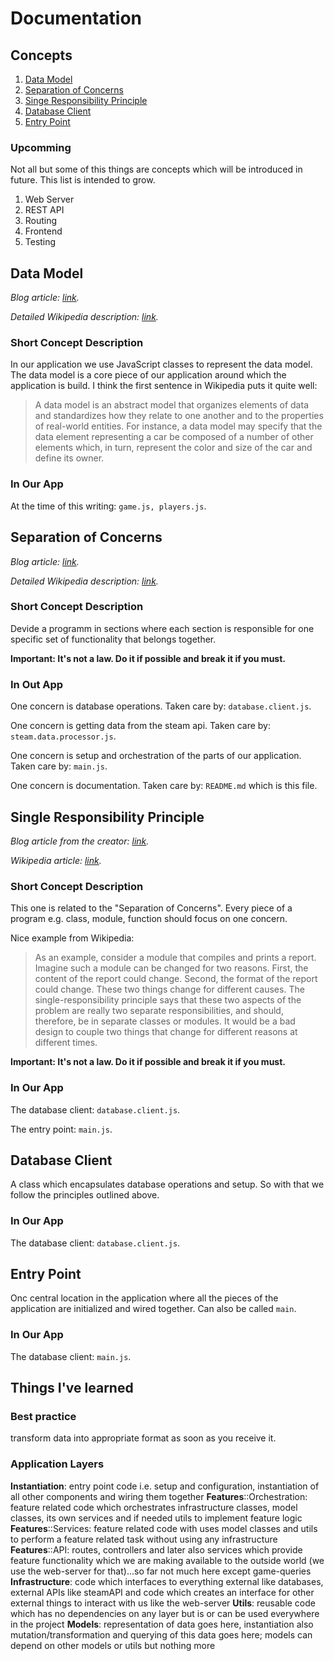 # Documentation

## Concepts

1. [Data Model](#data-model)
1. [Separation of Concerns](#separation-of-concerns)
1. [Singe Responsibility Principle](#singe-responsibility-principle)
1. [Database Client](#database-client)
1. [Entry Point](#entry-point)

### Upcomming

Not all but some of this things are concepts which will be introduced in future. This list is intended to grow.

1. Web Server
1. REST API
1. Routing
1. Frontend
1. Testing

## Data Model

_Blog article: [link](https://www.ibm.com/cloud/learn/data-modeling)._

_Detailed Wikipedia description: [link](https://en.wikipedia.org/wiki/Data_model)._

### Short Concept Description

In our application we use JavaScript classes to represent the data model. The data model is a core piece of our application around which the application is build. I think the first sentence in Wikipedia puts it quite well:

> A data model is an abstract model that organizes elements of data and standardizes how they relate to one another and to the properties of real-world entities. For instance, a data model may specify that the data element representing a car be composed of a number of other elements which, in turn, represent the color and size of the car and define its owner.

### In Our App

At the time of this writing: `game.js, players.js`.

## Separation of Concerns

_Blog article: [link](https://effectivesoftwaredesign.com/2012/02/05/separation-of-concerns/)._

_Detailed Wikipedia description: [link](https://en.wikipedia.org/wiki/Separation_of_concerns)._

### Short Concept Description

Devide a programm in sections where each section is responsible for one specific set of functionality that belongs together.

**Important: It's not a law. Do it if possible and break it if you must.**

### In Out App

One concern is database operations. Taken care by: `database.client.js`.

One concern is getting data from the steam api. Taken care by: `steam.data.processor.js`.

One concern is setup and orchestration of the parts of our application. Taken care by: `main.js`.

One concern is documentation. Taken care by: `README.md` which is this file.

## Single Responsibility Principle

_Blog article from the creator: [link](https://blog.cleancoder.com/uncle-bob/2014/05/08/SingleReponsibilityPrinciple.html)._

_Wikipedia article: [link](https://en.wikipedia.org/wiki/Single-responsibility_principle)._

### Short Concept Description

This one is related to the "Separation of Concerns". Every piece of a program e.g. class, module, function should focus on one concern.

Nice example from Wikipedia:

> As an example, consider a module that compiles and prints a report. Imagine such a module can be changed for two reasons. First, the content of the report could change. Second, the format of the report could change. These two things change for different causes. The single-responsibility principle says that these two aspects of the problem are really two separate responsibilities, and should, therefore, be in separate classes or modules. It would be a bad design to couple two things that change for different reasons at different times.

**Important: It's not a law. Do it if possible and break it if you must.**

### In Our App

The database client: `database.client.js`.

The entry point: `main.js`.

## Database Client

A class which encapsulates database operations and setup. So with that we follow the principles outlined above.

### In Our App

The database client: `database.client.js`.

## Entry Point

Onc central location in the application where all the pieces of the application are initialized and wired together. Can also be called `main`.

### In Our App

The database client: `main.js`.

## Things I've learned

### Best practice

transform data into appropriate format as soon as you receive it.

### Application Layers

**Instantiation**: entry point code i.e. setup and configuration, instantiation of all other components and wiring them together
**Features**::Orchestration: feature related code which orchestrates infrastructure classes, model classes, its own services and if needed utils to implement feature logic
**Features**::Services: feature related code with uses model classes and utils to perform a feature related task without using any infrastructure
**Features**::API: routes, controllers and later also services which provide feature functionality which we are making available to the outside world (we use the web-server for that)...so far not much here except game-queries
**Infrastructure**: code which interfaces to everything external like databases, external APIs like steamAPI and code which creates an interface for other external things to interact with us like the web-server
**Utils**: reusable code which has no dependencies on any layer but is or can be used everywhere in the project
**Models**: representation of data goes here, instantiation also mutation/transformation and querying of this data goes here; models can depend on other models or utils but nothing more
